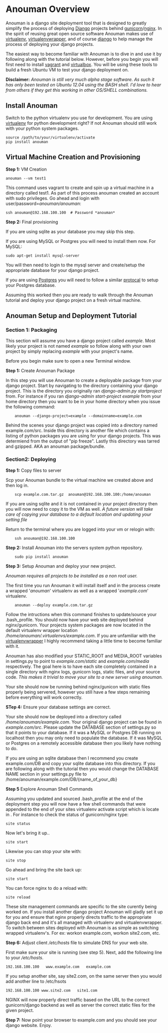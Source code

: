 Anouman Overview
================

Anouman is a django site deployment tool that is designed to greatly simplify the process of deploying [Django](https://www.djangoproject.com/) projects behind [gunicorn](http://gunicorn.org/)/[nginx](http://nginx.com/).  In the spirit of reusing great open source software Anouman makes use of [virtualenv](https://pypi.python.org/pypi/virtualenv), [virtualenvwrapper](http://virtualenvwrapper.readthedocs.org/en/latest/), and of course [django](https://www.djangoproject.com/) to help manage the process of deploying your django projects.  

The easiest way to become familiar with Anouman is to dive in and use it by following along with the tutorial below.  However, before you begin you will first need to install [vagrant](http://www.vagrantup.com/) and [virtualbox](https://www.virtualbox.org/).  You will be using these tools to build a fresh Ubuntu VM to test your django deployment on.

**Disclaimer:** *Anouman is still very much alpha stage software.  As such it has only been tested on Ubuntu 12.04 using the BASH shell.  I'd love to hear from others if they get this working in other OS/SHELL combinations.*  

Install Anouman
--------------

Switch to the python virtualenv you use for development.  You are using [virtualenv](http://www.virtualenv.org/en/latest/) for python development right?  If not Anouman should still work with your python system packages.

    source /path/to/your/virtualenv/activate
    pip install anouman

Virtual Machine Creation and Provisioning
-----------------------------------------

**Step 1:** VM Creation
    
    anouman --vm test1

This command uses vagrant to create and spin up a virtual machine in a directory called test1.
As part of this process anouman created an account with sudo privileges.  Go ahead and login with user/password=*anouman/anouman*:

    ssh anouman@192.168.100.100  # Password *anouman*

**Step 2:** Final provisioning

If you are using sqlite as your database you may skip this step.

If you are using MySQL or Postgres you will need to install them now.  For MySQL:

    sudo apt-get install mysql-server

You will then need to login to the mysql server and create/setup the appropriate database for your django project.

If you are using [Postgres](http://www.postgresql.org/download/linux/ubuntu/) you will need to follow a similar [protocal](http://www.postgresql.org/download/linux/ubuntu/) to setup your Postgres database.


Assuming this worked then you are ready to walk through the Anouman tutorial and deploy your django project on a fresh virtual machine.



Anouman Setup and Deployment Tutorial
-----------------------------

### Section 1:  Packaging

This section will assume you have a django project called *example*.   Most likely your project is not named *example*
so follow along with your own project by simply replacing *example* with your project's name.

Before you begin make sure to open a new Terminal window.

**Step 1:** Create Anouman Package

In this step you will use Anouman to create a deployable package from your django project.  Start by navigating to the directory containing your django project. This is the directory you originally ran *django-admin.py startproject* from. For instance if you ran *django-admin start-project example* from your home directory then you want to be in your home directory when you issue the following command:

        anouman --django-project=example --domainname=example.com

Behind the scenes your django project was copied into a directory named example.com/src. Inside this directory is another file which contains a listing of python packages you are using for your django projects.  This was determiend from the output of "pip freeze".  Lastly this directory was tarred and gzipped. AKA an anouman package/bundle.

### Section2:  Deploying

**Step 1:** Copy files to server

Scp your Anouman bundle to the virtual machine we created above and then log in.

        scp example.com.tar.gz  anouman@192.168.100.100:/home/anouman
        
If you are using sqlite and it is not contained in your project directory then you will now need to copy it to the VM as well. *A future version will take care of copying your database to a default location and updating your setting file*

Return to the terminal where you are logged into your vm or relogin with:

        ssh anouman@192.168.100.100

**Step 2:** Install Anouman into the servers system python repository.  

        sudo pip install anouman

**Step 3:** Setup Anouman and deploy your new project.

*Anouman requires all projects to be installed as a non root user.*

The first time you run Anouman it will install itself and in the process create a wrapped '*anouman*' virtualenv as well as a wrapped '*example.com*' virtualenv.  

        anouman --deploy example.com.tar.gz

Follow the intructions when this command finishes to update/source your .bash_profile.  You should now have your web site deployed behind nginx/gunicorn.  Your projects system packages are now located in the default virtualenv wrapper location */home/anouman/.virtualenvs/example.com*.  If you are unfamiliar with the  [virtualenvwrapper](http://virtualenvwrapper.readthedocs.org/en/latest/) I highly recommend taking a little time to become familiar with it.

Anouman has also modified your STATIC_ROOT and MEDIA_ROOT variables in settings.py to point to *example.com/static* and *example.com/media* respectively.  The goal here is to have each site completely contained in a single directory with nginx logs, gunicorn logs, static files, and your source code.  *This makes it trivial to move your site to a new server using anouman.*         

Your site should now be running behind nginx/gunicon with static files properly being servered, however you still have a few steps remaining before everything will work correctly.
    
**STep 4:** Ensure your database settings are correct.

Your site should now be deployed into a directory called */home/anouman/example.com*.  Your original django project can be found in *example.com/src*.  Please update the DATABASE section of settings.py so that it points to your database. If it was a MySQL or Postgres DB running on localhost then you may only need to populate the database.  If it was MySQL or Postgres on a remotely accessible database then you likely have nothing to do.

If you are using an sqlite database then I recommend you create example.com/DB and copy your sqlite database into this directory.  If you are following along with the tutorial then you would change the DATABASE NAME section in your settings.py file to  /home/anouman/example.com/DB/{name_of_your_db}
    
**Step 5**  Explore Anouman Shell Commands

Assuming you updated and sourced .bash_profile at the end of the deployment step you will now have a few shell commands that were appended to the end of your sites virtualenv activate script which is locate in .  For instance to check the status of gunicorn/nginx type:

    site status
    
Now let's bring it up..

    site start
    
Likewise you can stop your site with:

    site stop
    
Go ahead and bring the site back up:

    site start
    
You can force nginx to do a reload with:

    site reload

These site management commands are specific to the site curently being worked on.  If you install another django project Anouman will gladly set it up for you and ensure that nginx properly directs traffic to the appropriate django back end and it's all managed with virtualenv and virtualenvwrapper.  To switch between sites deployed with Anouman is as simple as switching wrapped virtualenv's.  For ex:  workon example.com, workon site2.com, etc.

**Step 6:**  Adjust client */etc/hosts* file to simulate DNS for your web site.  

First make sure your site is running (see step 5).  Next, add the following line to your */etc/hosts*.

    192.168.100.100   www.example.com   example.com
    
If you setup another site, say site2.com, on the same server then you would add another line to /etc/hsots

    192.168.100.100 www.site2.com   site1.com
    
NGINX will now properly direct traffic based on the URL to the correct gunicorn/django backend as well as server the correct static files for the given project. 

**Step 7:** Now point your browser to example.com and you should see your django website.  Enjoy. 
